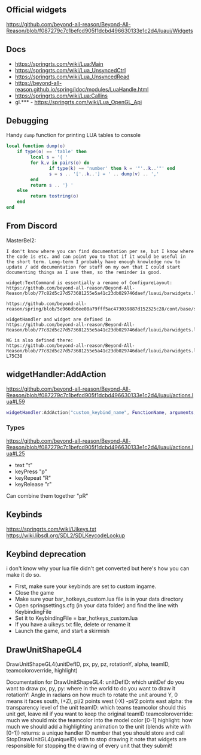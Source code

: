 ## Official widgets

https://github.com/beyond-all-reason/Beyond-All-Reason/blob/f087279c7c1befcd905f1dcbd496630133e1c2d4/luaui/Widgets


## Docs

- https://springrts.com/wiki/Lua:Main
- https://springrts.com/wiki/Lua_UnsyncedCtrl
- https://springrts.com/wiki/Lua_UnsyncedRead
- https://beyond-all-reason.github.io/spring/ldoc/modules/LuaHandle.html
- https://springrts.com/wiki/Lua:Callins
- gl.*** - https://springrts.com/wiki/Lua_OpenGL_Api

## Debugging

Handy `dump` function for printing LUA tables to console

```lua
local function dump(o)
	if type(o) == 'table' then
		 local s = '{ '
		 for k,v in pairs(o) do
				if type(k) ~= 'number' then k = '"'..k..'"' end
				s = s .. '['..k..'] = ' .. dump(v) .. ','
		 end
		 return s .. '} '
	else
		 return tostring(o)
	end
end
```

## From Discord

MasterBel2:

```
I don't know where you can find documentation per se, but I know where the code is etc. and can point you to that if it would be useful in the short term. Long-term I probably have enough knowledge now to update / add documentation for stuff on my own that I could start documenting things as I use them, so the reminder is good.

widget:TextCommand is essentially a rename of ConfigureLayout:
https://github.com/beyond-all-reason/Beyond-All-Reason/blob/77c82d5c27d573681255e5a41c23db029746daef/luaui/barwidgets.lua#L1161

https://github.com/beyond-all-reason/spring/blob/5e966db6ee08a79fff5ac473039887d152325c28/cont/base/springcontent/LuaHandler/Utilities/specialCallinHandlers.lua#L66

widgetHandler and widget are defined in 
https://github.com/beyond-all-reason/Beyond-All-Reason/blob/77c82d5c27d573681255e5a41c23db029746daef/luaui/barwidgets.lua

WG is also defined there: 
https://github.com/beyond-all-reason/Beyond-All-Reason/blob/77c82d5c27d573681255e5a41c23db029746daef/luaui/barwidgets.lua#LL75C38-L75C38
```

## widgetHandler:AddAction

https://github.com/beyond-all-reason/Beyond-All-Reason/blob/f087279c7c1befcd905f1dcbd496630133e1c2d4/luaui/actions.lua#L59

```lua
widgetHandler:AddAction("custom_keybind_name", FunctionName, arguments, types)
```

### Types

https://github.com/beyond-all-reason/Beyond-All-Reason/blob/f087279c7c1befcd905f1dcbd496630133e1c2d4/luaui/actions.lua#L25

- text "t"
- keyPress "p"
- keyRepeat "R"
- keyRelease "r"

Can combine them together "pR"

## Keybinds

https://springrts.com/wiki/Uikeys.txt
https://wiki.libsdl.org/SDL2/SDLKeycodeLookup


## Keybind deprecation

i don't know why your lua file didn't get converted but here's how you can make it do so. 
- First, make sure your keybinds are set to custom ingame.
- Close the game
- Make sure your bar_hotkeys_custom.lua file is in your data directory
- Open springsettings.cfg (in your data folder) and find the line with KeybindingFile
- Set it to KeybindingFile = bar_hotkeys_custom.lua
- If you have a uikeys.txt file, delete or rename it
- Launch the game, and start a skirmish


## DrawUnitShapeGL4

DrawUnitShapeGL4(unitDefID, px, py, pz, rotationY, alpha, teamID, teamcoloroverride, highlight)

Documentation for DrawUnitShapeGL4:
		unitDefID: which unitDef do you want to draw
	px, py, py: where in the world to do you want to draw it
	rotationY: Angle in radians on how much to rotate the unit around Y,
		0 means it faces south, (+Z),
		pi/2 points west (-X)
		-pi/2 points east
	alpha: the transparency level of the unit
	teamID: which teams teamcolor should this unit get, leave nil if you want to keep the original teamID
	teamcoloroverride: much we should mix the teamcolor into the model color [0-1]
	highlight: how much we should add a highlighting animation to the unit (blends white with [0-1])
	returns: a unique handler ID number that you should store and call StopDrawUnitGL4(uniqueID) with to stop drawing it
	note that widgets are responsible for stopping the drawing of every unit that they submit!